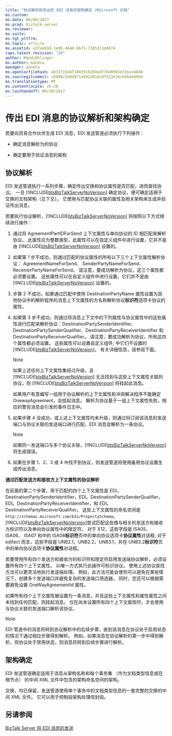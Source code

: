 ```yaml
---
title: "协议解析和传出的 EDI 消息的架构确定 |Microsoft 文档"
ms.custom: 
ms.date: 06/08/2017
ms.prod: biztalk-server
ms.reviewer: 
ms.suite: 
ms.tgt_pltfrm: 
ms.topic: article
ms.assetid: e37aeb9d-1e95-464d-bb71-73653c1d4674
caps.latest.revision: "24"
author: MandiOhlinger
ms.author: mandia
manager: anneta
ms.openlocfilehash: 4d33715d4f1683910269adf7b49965e31bce4840
ms.sourcegitcommit: cb908c540d8f1a692d01dc8f313e16cb4b4e696d
ms.translationtype: MT
ms.contentlocale: zh-CN
ms.lasthandoff: 09/20/2017
---
```

# <a name="agreement-resolution-and-schema-determination-for-outgoing-edi-messages"></a>传出 EDI 消息的协议解析和架构确定
若要向贸易合作伙伴生成 EDI 消息，EDI 发送管道必须执行下列操作：  
  
-   确定消息解析为的协议  
  
-   确定要用于验证消息的架构  
  
## <a name="agreement-resolution"></a>协议解析  
 EDI 发送管道执行一系列步骤，确定传出交换和协议属性是否匹配，进而查找协议。 一旦 [!INCLUDE[btsBizTalkServerNoVersion](../includes/btsbiztalkservernoversion-md.md)] 确定协议，便可确定适用于交换的文档架构（见下文）。 它使用与匹配协议关联的属性及相关架构来生成并验证传出消息。  
  
 若要执行协议解析，[!INCLUDE[btsBizTalkServerNoVersion](../includes/btsbiztalkservernoversion-md.md)] 将按照以下方式继续进行操作：  
  
1.  通过将 AgreementPartIDForSend 上下文属性与单向协议的 ID 相匹配来解析协议。 此属性应为整数类型，此属性可以在自定义组件中进行设置，它并不是由 [!INCLUDE[btsBizTalkServerNoVersion](../includes/btsbiztalkservernoversion-md.md)] 设置的。  
  
2.  如果第 1 步不成功，则通过匹配的协议属性的所有以下三个上下文属性解析协议： AgreementNameForSend、 SenderPartyNameForSend、 ReceiverPartyNameForSend。 请注意，要成功解析为协议，这三个属性都必须要设置。 这些属性可以在自定义组件中进行设置，它们并不是由 [!INCLUDE[btsBizTalkServerNoVersion](../includes/btsbiztalkservernoversion-md.md)] 设置的。  
  
3.  步骤 2 不成功，如果通过匹配中使用 DestinationPartyName 属性设置为其他协议中的解析程序的消息上下文属性的方名称解析协议**标识符**选项卡协议的属性。  
  
4.  如果第 3 步不成功，则通过将消息上下文中的下列属性与协议属性中的这些属性进行匹配来解析协议：DestinationPartySenderIdentifier、DestinationPartySenderQualifier、DestinationPartyReceiverIdentifier 和 DestinationPartyReceiverQualifier。 请注意，要成功解析为协议，所有这四个属性都必须设置。 这些属性可以设置自定义组件; 中它们不设置的[!INCLUDE[btsBizTalkServerNoVersion](../includes/btsbiztalkservernoversion-md.md)]。 有关详细信息，请参阅下面。  
  
    > [!NOTE]
    >  如果上述任何上下文属性集经过升级，且 [!INCLUDE[btsBizTalkServerNoVersion](../includes/btsbiztalkservernoversion-md.md)] 无法找到与这些上下文属性关联的协议，则 [!INCLUDE[btsBizTalkServerNoVersion](../includes/btsbiztalkservernoversion-md.md)] 将挂起此消息。  
    >   
    >  如果用户有意编写一组用于协议解析的上下文属性和冲突解决程序不能确定 OnewayAgreement，会挂起消息。 解析为协议基于一组上下文属性失败，相应的警告消息会引发的事件日志中。  
  
5.  如果步骤 4 没成功，或上述上下文属性均未升级，则通过将订阅该消息的发送端口与协议关联的发送端口进行匹配，EDI 消息会解析为一条协议。  
  
    > [!NOTE]
    >  如果同一发送端口与多个协议关联，[!INCLUDE[btsBizTalkServerNoVersion](../includes/btsbiztalkservernoversion-md.md)] 将生成错误。  
  
6.  如果在步骤 1、2、3 或 4 中找不到协议，则发送管道将使用备用协议设置生成传出消息。  
  
 **通过匹配发送方和接收方上下文属性的协议解析**  
  
 在前面的第二个步骤，用于匹配的四个上下文属性是 EDI。DestinationPartySenderIdentifier，EDI。DestinationPartySenderQualifier，EDI。DestinationPartyReceiverIdentifier，和 EDI。DestinationPartyReceiverQualifier。 这些上下文属性的命名空间是 `http://schemas.microsoft.com/Edi/PropertySchema`。 [!INCLUDE[btsBizTalkServerNoVersion](../includes/btsbiztalkservernoversion-md.md)]尝试匹配这些值与相关的发送方和接收方标识符以及单向协议属性中的限定符。 对于 X12，这些字段是 ISA05、 ISA06、 ISA07 和中的 ISA08**标识符**页中的单向协议选项卡**协议属性**对话框; 对于 edifact 而言，这些字段是 UNB2.1，UNB2.2，UNB3.1，并在 UNB3.2**标识符**页中的单向协议选项卡**协议属性**对话框。  
  
 若要使用所有四个发送方和接收方的标识符和限定符启用发送端协议解析，必须设置所有四个上下文属性。 以唯一方式执行此操作可标识协议。 使用上述协议查找方法可以更灵活地执行发送端处理。 例如，此方法可能会使你可以避免在某些情况下，创建多个发送端口并避免复杂的发送端口筛选器。 同时，您还可以根据需要避免设置 OneWayAgreementId 属性。  
  
 如果所有四个上下文属性被设置为一条消息，并且这些上下文属性和属性属性之间未找到任何匹配，则挂起消息。 仅在尚未设置所有四个上下文属性时，才会使用与协议关联的发送端口解析该协议。  
  
> [!NOTE]
>  EDI 管道中的消息将转到协议解析中的后续步骤，直到该消息在协议处于启用状态的情况下通过相应步骤得到解析。 例如，如果消息在协议解析的第一步中得到解析，但协议处于禁用状态，则消息将转到后续步骤进行解析。  
  
## <a name="schema-determination"></a>架构确定  
 EDI 发送管道确定适用于消息从架构名称和每个事务集 （作为文档类型信息或在根节点） 的中间 XML 文件中包含的架构命名空间的架构。  
  
 交换，均已保留，发送管道使用单个事务中的文档类型信息的一套完整的交换的中间 XML 文件。 它可以用于控制段架构处理信封段。  
  
## <a name="see-also"></a>另请参阅  
 [BizTalk Server 将 EDI 消息的发送](../core/how-biztalk-server-sends-edi-messages.md)